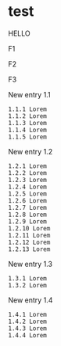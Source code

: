# test
HELLO

F1

F2

F3

New entry 1.1

    1.1.1 Lorem
    1.1.2 Lorem
    1.1.3 Lorem
    1.1.4 Lorem
    1.1.5 Lorem

New entry 1.2

    1.2.1 Lorem
    1.2.2 Lorem
    1.2.3 Lorem
    1.2.4 Lorem
    1.2.5 Lorem
    1.2.6 Lorem
    1.2.7 Lorem
    1.2.8 Lorem
    1.2.9 Lorem
    1.2.10 Lorem
    1.2.11 Lorem
    1.2.12 Lorem
    1.2.13 Lorem

New entry 1.3

    1.3.1 Lorem
    1.3.2 Lorem

New entry 1.4

    1.4.1 Lorem
    1.4.2 Lorem
    1.4.3 Lorem
    1.4.4 Lorem
